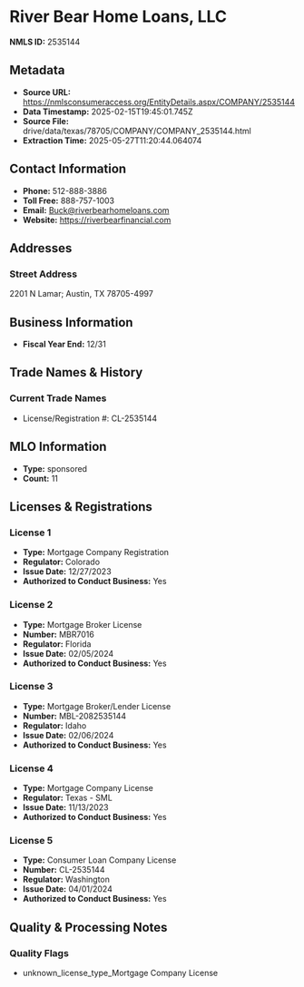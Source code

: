 # River Bear Home Loans, LLC

**NMLS ID:** 2535144

## Metadata
- **Source URL:** https://nmlsconsumeraccess.org/EntityDetails.aspx/COMPANY/2535144
- **Data Timestamp:** 2025-02-15T19:45:01.745Z
- **Source File:** drive/data/texas/78705/COMPANY/COMPANY_2535144.html
- **Extraction Time:** 2025-05-27T11:20:44.064074

## Contact Information
- **Phone:** 512-888-3886
- **Toll Free:** 888-757-1003
- **Email:** Buck@riverbearhomeloans.com
- **Website:** https://riverbearfinancial.com

## Addresses
### Street Address
2201 N Lamar; Austin, TX 78705-4997

## Business Information
- **Fiscal Year End:** 12/31

## Trade Names & History
### Current Trade Names
- License/Registration #: CL-2535144

## MLO Information
- **Type:** sponsored
- **Count:** 11

## Licenses & Registrations

### License 1
- **Type:** Mortgage Company Registration
- **Regulator:** Colorado
- **Issue Date:** 12/27/2023
- **Authorized to Conduct Business:** Yes

### License 2
- **Type:** Mortgage Broker License
- **Number:** MBR7016
- **Regulator:** Florida
- **Issue Date:** 02/05/2024
- **Authorized to Conduct Business:** Yes

### License 3
- **Type:** Mortgage Broker/Lender License
- **Number:** MBL-2082535144
- **Regulator:** Idaho
- **Issue Date:** 02/06/2024
- **Authorized to Conduct Business:** Yes

### License 4
- **Type:** Mortgage Company License
- **Regulator:** Texas - SML
- **Issue Date:** 11/13/2023
- **Authorized to Conduct Business:** Yes

### License 5
- **Type:** Consumer Loan Company License
- **Number:** CL-2535144
- **Regulator:** Washington
- **Issue Date:** 04/01/2024
- **Authorized to Conduct Business:** Yes

## Quality & Processing Notes
### Quality Flags
- unknown_license_type_Mortgage Company License
